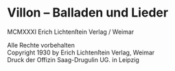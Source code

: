 # Villon – Balladen und Lieder 

MCMXXXI Erich Lichtenſtein Verlag / Weimar

Alle Rechte vorbehalten  
Copyright 1930 by Erich Lichtenſtein Verlag, Weimar  
Druck der Offizin Saag-Drugulin UG. in Leipzig

